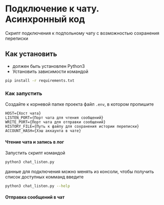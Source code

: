 # Подключение к чату. Асинхронный код

Скрипт подключения к подпольному чату с возможностью сохранения переписки

## Как установить

- должен быть установлен Python3
- Установить зависимости командой

```bash
pip install -r requirements.txt
```

### Как запустить

Создайте к корневой папке проекта файл `.env`, в котором пропишите

```text
HOST={Хост чата}
LISTEN_PORT={Порт чата для чтения сообщений}
WRITE_PORT={Порт чата для отправки сообщений}
HISTORY_FILE={Путь к файлу для сохранения истории переписки}
ACCOUNT_HASH={Хэш аккаунта в чате}
```

#### Чтение чата и запись в лог

Запустить скрипт командой

```bash
python3 chat_listen.py
```

данные для подключения можно менять из консоли, чтобы получить список доступных комманд введите

```bash
python3 chat_listen.py --help
```

#### Отправка сообщений в чат
